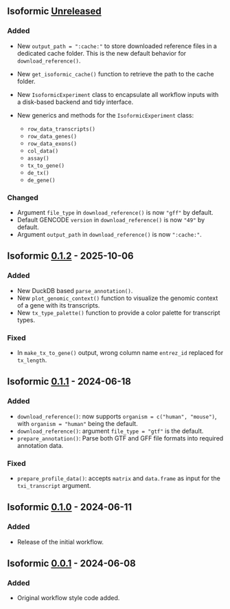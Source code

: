 ## Isoformic [Unreleased]

### Added

* New `output_path = ":cache:"` to store downloaded reference files in a
  dedicated cache folder.
  This is the new default behavior for `download_reference()`.
* New `get_isoformic_cache()` function to retrieve the path to the cache folder.

* New `IsoformicExperiment` class to encapsulate all workflow inputs with a
  disk-based backend and tidy interface.

* New generics and methods for the `IsoformicExperiment` class:
  * `row_data_transcripts()`
  * `row_data_genes()`
  * `row_data_exons()`
  * `col_data()`
  * `assay()`
  * `tx_to_gene()`
  * `de_tx()`
  * `de_gene()`

### Changed

* Argument `file_type` in `download_reference()` is now `"gff"` by default.
* Default GENCODE `version` in `download_reference()` is now `"49"` by default.
* Argument `output_path` in `download_reference()` is now `":cache:"`.

## Isoformic [0.1.2] - 2025-10-06

### Added

* New DuckDB based `parse_annotation()`.
* New `plot_genomic_context()` function to visualize the genomic context of a
  gene with its transcripts.
* New `tx_type_palette()` function to provide a color palette for transcript types.

### Fixed

* In `make_tx_to_gene()` output, wrong column name `entrez_id` replaced for `tx_length`.

## Isoformic [0.1.1] - 2024-06-18

### Added

* `download_reference()`: now supports `organism = c("human", "mouse")`, with `organism = "human"` being the default.
* `download_reference()`: argument `file_type = "gtf"` is the default.
* `prepare_annotation()`: Parse both GTF and GFF file formats into required annotation data.

### Fixed

* `prepare_profile_data()`: accepts `matrix` and `data.frame` as input for the `txi_transcript` argument.

## Isoformic [0.1.0] - 2024-06-11

### Added

* Release of the initial workflow.

## Isoformic [0.0.1] - 2024-06-08

### Added

* Original workflow style code added.

[unreleased]: https://github.com/luciorq/isoformic/compare/v0.1.2...HEAD
[0.1.2]: <https://github.com/luciorq/isoformic/compare/v0.1.1...v0.1.2>
[0.1.1]: <https://github.com/luciorq/isoformic/compare/v0.1.0...v0.1.1>
[0.1.0]: <https://github.com/luciorq/isoformic/compare/v0.0.1...v0.1.0>
[0.0.1]: <https://github.com/luciorq/isoformic/releases/tag/v0.0.1>
